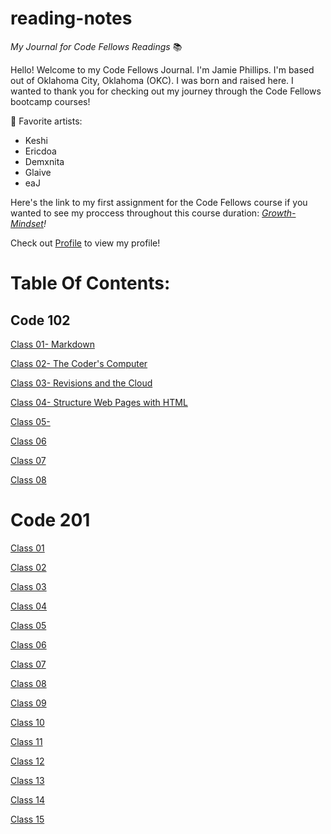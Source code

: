# reading-notes

*My Journal for Code Fellows Readings* 📚


Hello! Welcome to my Code Fellows Journal. I'm Jamie Phillips. I'm based out of Oklahoma City, Oklahoma (OKC). I was born and raised here. I wanted to thank you for checking out my journey through the Code Fellows bootcamp courses!

🎵 Favorite artists:
- Keshi
- Ericdoa
- Demxnita
- Glaive 
- eaJ
  
Here's the link to my first assignment for the Code Fellows course if you wanted to see my proccess throughout this course duration: *[Growth-Mindset](https://jamiephillips212.github.io/reading-notes/growth-mindset)!*

Check out [Profile](https://github.com/jamiephillips212/) to view my profile!
  
# Table Of Contents:

## Code 102

[Class 01- Markdown](https://jamiephillips212.github.io/reading-notes/code-102/markdown)

[Class 02- The Coder's Computer](https://jamiephillips212.github.io/reading-notes/code-102/the-coders-computer)

[Class 03- Revisions and the Cloud](https://jamiephillips212.github.io/reading-notes/code-102/revisions-and-the-cloud)

[Class 04- Structure Web Pages with HTML](https://jamiephillips212.github.io/reading-notes/code-102/structure-web-pages-with-html)

[Class 05-](https://jamiephillips212.github.io/reading-notes/code-102/design-web-pages-with-css)

[Class 06](https://jamiephillips212.github.io/reading-notes/code-102/activate-web-pages-with-javascript)

[Class 07](https://jamiephillips212.github.io/reading-notes/code-102/programming-with-javascript)

[Class 08](https://jamiephillips212.github.io/reading-notes/code-102/operators-and-loops)

# Code 201

[Class 01](https://jamiephillips212.github.io/reading-notes/code-201/class-01)

[Class 02](https://jamiephillips212.github.io/reading-notes/code-201/class-02)

[Class 03](https://jamiephillips212.github.io/reading-notes/code-201/class-03)

[Class 04](https://jamiephillips212.github.io/reading-notes/code-201/class-04)

[Class 05](https://jamiephillips212.github.io/reading-notes/code-201/class-05)

[Class 06](https://jamiephillips212.github.io/reading-notes/code-201/class-06)

[Class 07](https://jamiephillips212.github.io/reading-notes/code-201/class-07)

[Class 08](https://jamiephillips212.github.io/reading-notes/code-201/class-08)

[Class 09](https://jamiephillips212.github.io/reading-notes/code-201/class-09)

[Class 10](https://jamiephillips212.github.io/reading-notes/code-201/class-10)

[Class 11](https://jamiephillips212.github.io/reading-notes/code-201/class-11)

[Class 12](https:/jamiephillips212.github.io/reading-notes/code-201/class-12)

[Class 13](https://jamiephillips212.github.io/reading-notes/code-201/class-13)

[Class 14](https://jamiephillips212.github.io/reading-notes/code-201/class-14)

[Class 15](httpsL//jamiephillips212.github.io/reading-notes/code-201/class-15)
